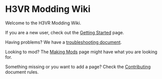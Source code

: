 # H3VR Modding Wiki

Welcome to the H3VR Modding Wiki.

If you are a new user, check out the [Getting Started](users/getting_started.md) page.

Having problems? We have a [troubleshooting document](users/troubleshooting.md).

Looking to mod? The [Making Mods](modders/making_mods.md) page might have what you are looking for.

Something missing or you want to add a page? Check the [Contributing](https://github.com/H3VR-Modding/wiki/blob/main/.github/contributing/contributing.md) document rules.

